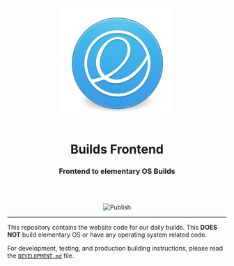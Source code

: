 <div align="center">
  <a href="https://builds.elementary.io" align="center">
    <center align="center">
      <img src="./static/elementary.svg" alt="elementary" align="center">
    </center>
  </a>
  <br>
  <h1 align="center"><center>Builds Frontend</center></h1>
  <h3 align="center"><center>Frontend to elementary OS Builds</center></h3>
  <br>
  <br>
</div>

<p align="center">
  <img src="https://github.com/elementary/builds/workflows/publish/badge.svg" alt="Publish">
</p>

---

This repository contains the website code for our daily builds. This **DOES
NOT** build elementary OS or have any operating system related code.

For development, testing, and production building instructions, please read the
[`DEVELOPMENT.md`](DEVELOPMENT.md) file.
